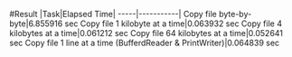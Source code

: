 #Result
|Task|Elapsed Time|
-----|-----------|
Copy file byte-by-byte|6.855916 sec
Copy file 1 kilobyte at a time|0.063932 sec
Copy file 4 kilobytes at a time|0.061212 sec
Copy file 64 kilobytes at a time|0.052641 sec
Copy file 1 line at a time (BufferdReader & PrintWriter)|0.064839 sec
